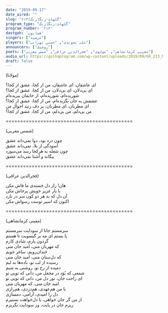 ```yaml
---
date: "2019-09-17"
date_aired: ""
slug: "گلهای-رنگارنگ/۲۱۳"
program_type: "گلهای-رنگارنگ"
program_number: '۲۱۳'
dastgah: 'همایون'
singers: ["مرضیه"]
players: ["علی تجویدی", "حسین تهرانی"]
announcers: ["روشنک"]
poets: ["معینی کرمانشاهی", "مولوی", "فخرالدین عراقی", "شمس مغربی"]
audio_url: https://golhaprogram.com/wp-content/uploads/2019/09/GR_213_Marzieh.mp3
draft: false
---
```


(مولانا)  

ای عاشقان، ای عاشقان، من از کجا، عشق از کجا؟  
ای بی‌دلان، ای بی‌دلان، من از کجا، عشق از کجا؟  
شوریده‌ام، شوریده‌ام، از خانمان ببریده‌ام  
عشقش به جان بگزیده‌ام، من از کجا، عشق از کجا؟  
ای مطربان، ای مطربان، بر دف زنید احوال من  
من بی‌دلم، من بی‌دلم، من از کجا، عشق از کجا؟  

============================================  

(شمس مغربی)  

چون درد بود، دوا نمی‌داند عشق  
آسودگی از بلا، نمی‌داند عشق  
چون شعله به هرکجا رسد می‌سوزد  
بیگانه و آشنا نمی‌داند عشق  

============================================  

(فخرالدین عراقی)  

هان! راز دل خسته‌ی ما فاش مکن  
با يار عزيز خويش پرخاش مکن  
آن دل که به هر دو کون سر در نارد  
اکنون که اسير توست رسواش مکن  

============================================  

(معینی کرمانشاهی)  

سرمستم جانا از سودایت سرمستم  
پا بستم ای مه بر گیسویت تا هستم  
گردون یارم، شادی کارم  
که مهربان منی، امید جان منی  
خندان‌رویم، ساغر جویم  
که دل‌ستان منی، امید جان منی  
رسیده از لب تو، باده‌ها به لبم  
دمیده از رخ تو، روشنی به شبم  
شمعی که بُوَد در محفل من، دانی که تویی تو  
ای راحت جان، نور دل من، دانی که تویی تو  
امید جان منی، که مهربان منی  
با من هم‌عهدی، هم‌دردی، هم‌رازی  
دل را امیدی، آرامی، دمسازی  
از من گر جان خواهی، با دل‌خواهت نستیزم  
ریزم جان در پایت، وز سودایت نگریزم  
